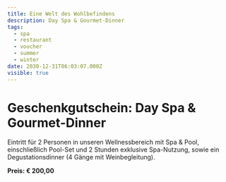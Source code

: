 ```yaml
---
title: Eine Welt des Wohlbefindens
description: Day Spa & Gourmet-Dinner
tags:
  - spa
  - restaurant
  - voucher
  - summer
  - winter
date: 2030-12-31T06:03:07.000Z
visible: true
---
```

# Geschenkgutschein: Day Spa & Gourmet-Dinner

Eintritt für 2 Personen in unseren Wellnessbereich mit Spa & Pool, einschließlich Pool-Set und 2 Stunden exklusive Spa-Nutzung, sowie ein Degustationsdinner (4 Gänge mit Weinbegleitung).

**Preis: € 200,00**
